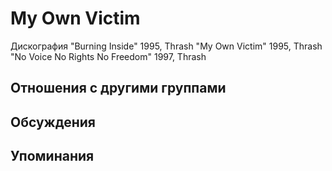 # My Own Victim

Дискография
"Burning Inside" 1995, Thrash
"My Own Victim" 1995, Thrash
"No Voice No Rights No Freedom" 1997, Thrash

## Отношения с другими группами


## Обсуждения


## Упоминания

